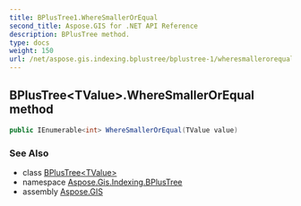 ```yaml
---
title: BPlusTree1.WhereSmallerOrEqual
second_title: Aspose.GIS for .NET API Reference
description: BPlusTree method. 
type: docs
weight: 150
url: /net/aspose.gis.indexing.bplustree/bplustree-1/wheresmallerorequal/
---
```

## BPlusTree&lt;TValue&gt;.WhereSmallerOrEqual method

```csharp
public IEnumerable<int> WhereSmallerOrEqual(TValue value)
```

### See Also

* class [BPlusTree&lt;TValue&gt;](../)
* namespace [Aspose.Gis.Indexing.BPlusTree](../../bplustree-1/)
* assembly [Aspose.GIS](../../../)


